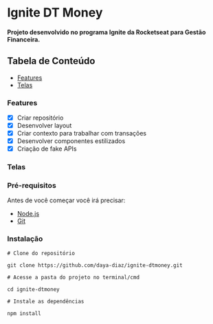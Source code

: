 # Ignite DT Money

#### Projeto desenvolvido no programa Ignite da Rocketseat para Gestão Financeira.

## Tabela de Conteúdo
- [Features](#features)
- [Telas](#telas)

### Features

- [x] Criar repositório
- [x] Desenvolver layout
- [x] Criar contexto para trabalhar com transações
- [x] Desenvolver componentes estilizados
- [x] Criação de fake APIs

### Telas

### Pré-requisitos

Antes de você começar você irá precisar:

- [Node.js](https://nodejs.org/pt-br/download/)
- [Git](https://git-scm.com/)

### Instalação

```
# Clone do repositório

git clone https://github.com/daya-diaz/ignite-dtmoney.git

# Acesse a pasta do projeto no terminal/cmd

cd ignite-dtmoney

# Instale as dependências

npm install
```